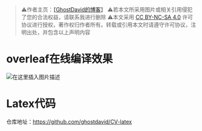 > ⚠️作者主页：【[GhostDavid的博客](https://ghostdavid.github.io/)】
⚠️若本文所采用图片或相关引用侵犯了您的合法权益，请联系我进行删除
⚠️本文采用 [CC BY-NC-SA 4.0](https://creativecommons.org/licenses/by-nc-sa/4.0/deed.zh-hans) 许可协议进行授权，著作权归作者所有。转载或引用本文时请遵守许可协议，注明出处，并包含以上声明内容
# overleaf在线编译效果
![在这里插入图片描述](https://i-blog.csdnimg.cn/direct/0dc54b8384f648c497af331d7feac015.png)




# Latex代码
仓库地址：https://github.com/ghostdavid/CV-latex
